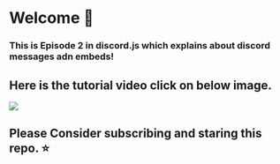 # Welcome 👋
### This is Episode 2 in discord.js which explains about discord messages adn embeds!

## Here is the tutorial video click on below image.

<a href="https://www.youtube.com/watch?v=YquF45xY4Yc&t">
<img src="https://i.imgur.com/bXIf0Ju.png">
</a>

## Please Consider subscribing and staring this repo. ⭐
